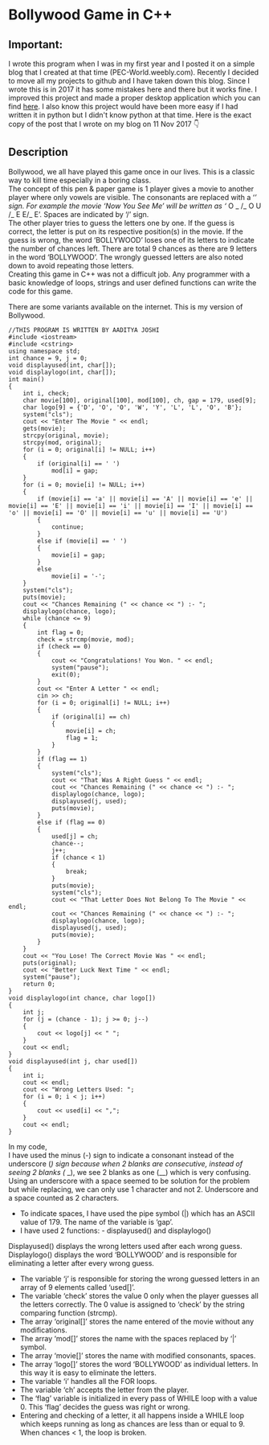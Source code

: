 # Bollywood Game in C++
## Important:
I wrote this program when I was in my first year and I posted it on a simple blog that I created at that time (PEC-World.weebly.com). Recently I decided to move all my projects to github and I have taken down this blog. Since I wrote this is in 2017 it has some mistakes here and there but it works fine. I improved this project and made a proper desktop application which you can find [here](https://github.com/Aadityajoshi151/Bollywood). I also know this project would have been more easy if I had written it in python but I didn't know python at that time. Here is the exact copy of the post that I wrote on my blog on 11 Nov 2017 👇

## Description
Bollywood, we all have played this game once in our lives. This is a classic way to kill time especially in a boring class.  
The concept of this pen & paper game is 1 player gives a movie to another player where only vowels are visible. The consonants are replaced with a ‘_’ sign. For example the movie ‘Now You See Me’ will be written as ‘_ O _ /_ O U /_ E E/_ E’. Spaces are indicated by ‘/’ sign.  
The other player tries to guess the letters one by one. If the guess is correct, the letter is put on its respective position(s) in the movie. If the guess is wrong, the word ‘BOLLYWOOD’ loses one of its letters to indicate the number of chances left. There are total 9 chances as there are 9 letters in the word ‘BOLLYWOOD’. The wrongly guessed letters are also noted down to avoid repeating those letters.  
Creating this game in C++ was not a difficult job. Any programmer with a basic knowledge of loops, strings and user defined functions can write the code for this game.  
  
There are some variants available on the internet. This is my version of Bollywood.

    
   
    //THIS PROGRAM IS WRITTEN BY AADITYA JOSHI
	#include <iostream>
	#include <cstring>
	using namespace std;
	int chance = 9, j = 0;
	void displayused(int, char[]);
	void displaylogo(int, char[]);
	int main()
	{
	    int i, check;
	    char movie[100], original[100], mod[100], ch, gap = 179, used[9];
	    char logo[9] = {'D', 'O', 'O', 'W', 'Y', 'L', 'L', 'O', 'B'};
	    system("cls");
	    cout << "Enter The Movie " << endl;
	    gets(movie);
	    strcpy(original, movie);
	    strcpy(mod, original);
	    for (i = 0; original[i] != NULL; i++)
	    {
	        if (original[i] == ' ')
	            mod[i] = gap;
	    }
	    for (i = 0; movie[i] != NULL; i++)
	    {
	        if (movie[i] == 'a' || movie[i] == 'A' || movie[i] == 'e' || movie[i] == 'E' || movie[i] == 'i' || movie[i] == 'I' || movie[i] == 'o' || movie[i] == 'O' || movie[i] == 'u' || movie[i] == 'U')
	        {
	            continue;
	        }
	        else if (movie[i] == ' ')
	        {
	            movie[i] = gap;
	        }
	        else
	            movie[i] = '-';
	    }
	    system("cls");
	    puts(movie);
	    cout << "Chances Remaining (" << chance << ") :- ";
	    displaylogo(chance, logo);
	    while (chance <= 9)
	    {
	        int flag = 0;
	        check = strcmp(movie, mod);
	        if (check == 0)
	        {
	            cout << "Congratulations! You Won. " << endl;
	            system("pause");
	            exit(0);
	        }
	        cout << "Enter A Letter " << endl;
	        cin >> ch;
	        for (i = 0; original[i] != NULL; i++)
	        {
	            if (original[i] == ch)
	            {
	                movie[i] = ch;
	                flag = 1;
	            }
	        }
	        if (flag == 1)
	        {
	            system("cls");
	            cout << "That Was A Right Guess " << endl;
	            cout << "Chances Remaining (" << chance << ") :- ";
	            displaylogo(chance, logo);
	            displayused(j, used);
	            puts(movie);
	        }
	        else if (flag == 0)
	        {
	            used[j] = ch;
	            chance--;
	            j++;
	            if (chance < 1)
	            {
	                break;
	            }
	            puts(movie);
	            system("cls");
	            cout << "That Letter Does Not Belong To The Movie " << endl;
	            cout << "Chances Remaining (" << chance << ") :- ";
	            displaylogo(chance, logo);
	            displayused(j, used);
	            puts(movie);
	        }
	    }
	    cout << "You Lose! The Correct Movie Was " << endl;
	    puts(original);
	    cout << "Better Luck Next Time " << endl;
	    system("pause");
	    return 0;
	}
	void displaylogo(int chance, char logo[])
	{
	    int j;
	    for (j = (chance - 1); j >= 0; j--)
	    {
	        cout << logo[j] << " ";
	    }
	    cout << endl;
	}
	void displayused(int j, char used[])
	{
	    int i;
	    cout << endl;
	    cout << "Wrong Letters Used: ";
	    for (i = 0; i < j; i++)
	    {
	        cout << used[i] << ",";
	    }
	    cout << endl;
	}
In my code,  
I have used the minus (-) sign to indicate a consonant instead of the underscore (_) sign because when 2 blanks are consecutive, instead of seeing 2 blanks (_ _), we see 2 blanks as one (__) which is very confusing. Using an underscore with a space seemed to be solution for the problem but while replacing, we can only use 1 character and not 2. Underscore and a space counted as 2 characters.

-   To indicate spaces, I have used the pipe symbol (|) which has an ASCII value of 179. The name of the variable is ‘gap’.
-   I have used 2 functions: - displayused() and displaylogo()

Displayused() displays the wrong letters used after each wrong guess.  
Displaylogo() displays the word ‘BOLLYWOOD’ and is responsible for eliminating a letter after every wrong guess.

-   The variable ‘j’ is responsible for storing the wrong guessed letters in an array of 9 elements called ‘used[]’.
-   The variable ‘check’ stores the value 0 only when the player guesses all the letters correctly. The 0 value is assigned to ‘check’ by the string comparing function (strcmp).
-   The array ‘original[]’ stores the name entered of the movie without any modifications.
-   The array ‘mod[]’ stores the name with the spaces replaced by ‘|’ symbol.
-   The array ‘movie[]’ stores the name with modified consonants, spaces.
-   The array ‘logo[]’ stores the word ‘BOLLYWOOD’ as individual letters. In this way it is easy to eliminate the letters.
-   The variable ‘i’ handles all the FOR loops.
-   The variable ‘ch’ accepts the letter from the player.
-   The ‘flag’ variable is initialized in every pass of WHILE loop with a value 0. This ‘flag’ decides the guess was right or wrong.
-   Entering and checking of a letter, it all happens inside a WHILE loop which keeps running as long as chances are less than or equal to 9. When chances < 1, the loop is broken.
